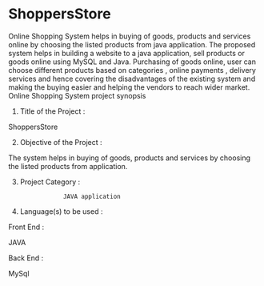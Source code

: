 # ShoppersStore
Online Shopping System helps in buying of  goods, products and services online by choosing the listed products from  java application.
The proposed system helps in building a website to a java application, sell products or goods online using MySQL and Java. Purchasing of goods online, user can choose different products based on categories , online payments , delivery services and hence covering the disadvantages of the existing system and making the buying easier and helping the vendors to reach wider market.
Online Shopping System project synopsis

1. Title of the Project :

ShoppersStore

2.   Objective of the Project :

The system helps in buying of  goods, products and services by choosing the listed products from  application.

3.  Project Category :

                    JAVA application

4.  Language(s) to be used :

Front End :        

JAVA

Back End :

MySql
